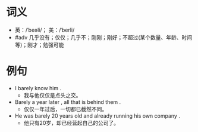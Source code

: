 # 词义
- 英：/ˈbeəli/； 美：/ˈberli/
- #adv 几乎没有；仅仅；几乎不；刚刚；刚好；不超过(某个数量、年龄、时间等)；刚才；勉强可能
# 例句
- I barely know him .
	- 我与他仅仅是点头之交。
- Barely a year later , all that is behind them .
	- 仅仅一年过后，一切都已截然不同。
- He was barely 20 years old and already running his own company .
	- 他只有20岁，却已经营起自己的公司了。
